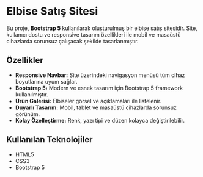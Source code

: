 # Elbise Satış Sitesi

Bu proje, **Bootstrap 5** kullanılarak oluşturulmuş bir elbise satış sitesidir. Site, kullanıcı dostu ve responsive tasarım özellikleri ile mobil ve masaüstü cihazlarda sorunsuz çalışacak şekilde tasarlanmıştır.

## Özellikler

- **Responsive Navbar:** Site üzerindeki navigasyon menüsü tüm cihaz boyutlarına uyum sağlar.
- **Bootstrap 5:** Modern ve esnek tasarım için Bootstrap 5 framework kullanılmıştır.
- **Ürün Galerisi:** Elbiseler görsel ve açıklamaları ile listelenir.
- **Duyarlı Tasarım:** Mobil, tablet ve masaüstü cihazlarda sorunsuz görünüm.
- **Kolay Özelleştirme:** Renk, yazı tipi ve düzen kolayca değiştirilebilir.

## Kullanılan Teknolojiler

- HTML5
- CSS3
- Bootstrap 5



